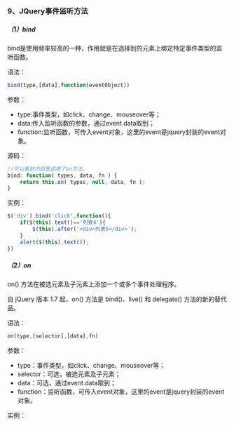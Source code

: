 ### 9、JQuery事件监听方法

##### （1）bind

bind是使用频率较高的一种，作用就是在选择到的元素上绑定特定事件类型的监听函数。

语法：

```js
bind(type,[data],function(eventObject))
```

参数：

* type:事件类型，如click、change、mouseover等；
* data:传入监听函数的参数，通过event.data取到；
* function:监听函数，可传入event对象，这里的event是jquery封装的event对象。

源码：

```js
//可以看到内部是调用了on方法。
bind: function( types, data, fn ) {
    return this.on( types, null, data, fn );
}
```

实例：

```js
$('div').bind('click',function(){    
    if($(this).text()=='列表4'){
        $(this).after('<div>列表5</div>');
    }
    alert($(this).text());
})
```

##### （2）on

on\(\) 方法在被选元素及子元素上添加一个或多个事件处理程序。

自 jQuery 版本 1.7 起，on\(\) 方法是 bind\(\)、live\(\) 和 delegate\(\) 方法的新的替代品。

语法：

```js
on(type,[selector],[data],fn)
```

参数：

* type：事件类型，如click、change、mouseover等；
* selector：可选，被选元素及子元素；
* data：可选，通过event.data取到；
* function：监听函数，可传入event对象，这里的event是jquery封装的event对象。



实例：

```

```



